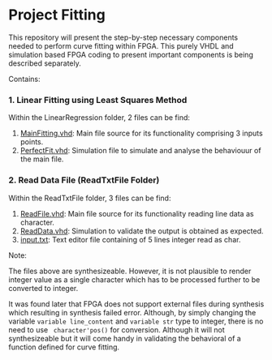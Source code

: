 # Project Fitting

This repository will present the step-by-step necessary components needed to perform curve fitting within FPGA. 
This purely VHDL and simulation based FPGA coding to present important components is being described separately. 

Contains:
### 1. Linear Fitting using Least Squares Method 
Within the  LinearRegression folder, 2 files can be find:
1. [MainFitting.vhd](https://github.com/UCL-Proton-Beam-Therapy/ProjectFitting/blob/main/LinearRegression/MainFitting.vhd): Main file source for its functionality comprising 3 inputs points.
2. [PerfectFit.vhd](https://github.com/UCL-Proton-Beam-Therapy/ProjectFitting/blob/main/LinearRegression/PerfectFit.vhd): Simulation file to simulate and analyse the behaviouur of the main file. 

### 2. Read Data File (ReadTxtFile Folder)
Within the ReadTxtFile folder, 3 files can be find:
1. [ReadFile.vhd](https://github.com/UCL-Proton-Beam-Therapy/ProjectFitting/blob/main/ReadTxtFile/ReadFiles.vhd): Main file source for its functionality reading line data as character.
2. [ReadData.vhd](https://github.com/UCL-Proton-Beam-Therapy/ProjectFitting/blob/main/ReadTxtFile/ReadData.vhd): Simulation to validate the output is obtained as expected.
3. [input.txt](https://github.com/UCL-Proton-Beam-Therapy/ProjectFitting/blob/main/ReadTxtFile/input.txt): Text editor file containing of 5 lines integer read as char.

Note: 

The files above are synthesizeable. However, it is not plausible to render integer value as a single character which has to be processed further to be converted to integer. 

It was found later that FPGA does not support external files during synthesis which resulting in synthesis failed error. Although, by simply changing the variable ``` variable line_content ``` and ``` variable str ``` type to integer, there is no need to use ``` character'pos()``` for conversion. Although it will not synthesizeable but it will come handy in validating the behavioral of a function defined for curve fitting. 
   


